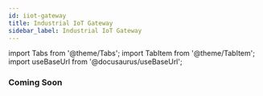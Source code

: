```yaml
---
id: iiot-gateway
title: Industrial IoT Gateway
sidebar_label: Industrial IoT Gateway
---
```


import Tabs from '@theme/Tabs';
import TabItem from '@theme/TabItem';
import useBaseUrl from '@docusaurus/useBaseUrl';

### Coming Soon